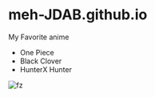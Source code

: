 # meh-JDAB.github.io

My Favorite anime
- One Piece
- Black Clover
- HunterX Hunter

![fz](https://pbs.twimg.com/profile_images/1275649213133660162/XBjxpTGI_400x400.jpg)
